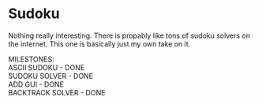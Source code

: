 # Sudoku
Nothing really interesting. There is propably like tons of sudoku solvers on the internet. This one is basically just my own take on it. 

MILESTONES:               
ASCII SUDOKU      - DONE     
SUDOKU SOLVER     - DONE                    
ADD GUI           - DONE                                    
BACKTRACK SOLVER  - DONE
